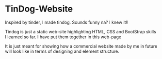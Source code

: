 # TinDog-Website
Inspired by tinder, I made tindog. Sounds funny na? I knew it!!

Tindog is just a static web-site highlighting HTML, CSS and BootStrap skills I learned so far. I have put them together in this web-page

It is just meant for showing how a commercial website made by me in future will look like in terms of designing and element structure.
